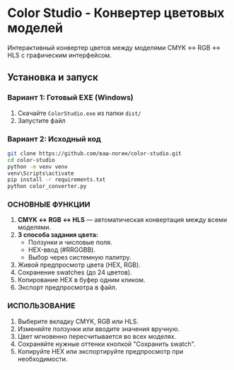 # Color Studio - Конвертер цветовых моделей

Интерактивный конвертер цветов между моделями CMYK ↔ RGB ↔ HLS с графическим интерфейсом.

## Установка и запуск

### Вариант 1: Готовый EXE (Windows)
1. Скачайте `ColorStudio.exe` из папки `dist/`
2. Запустите файл

### Вариант 2: Исходный код
```bash
git clone https://github.com/ваш-логин/color-studio.git
cd color-studio
python -m venv venv
venv\Scripts\activate
pip install -r requirements.txt
python color_converter.py
```
### ОСНОВНЫЕ ФУНКЦИИ

1. **CMYK ↔ RGB ↔ HLS** — автоматическая конвертация между всеми моделями.
2. **3 способа задания цвета:**
   - Ползунки и числовые поля.
   - HEX-ввод (#RRGGBB).
   - Выбор через системную палитру.
3. Живой предпросмотр цвета (HEX, RGB).
4. Сохранение swatches (до 24 цветов).
5. Копирование HEX в буфер одним кликом.
6. Экспорт предпросмотра в файл.

### ИСПОЛЬЗОВАНИЕ

1. Выберите вкладку CMYK, RGB или HLS.
2. Изменяйте ползунки или вводите значения вручную.
3. Цвет мгновенно пересчитывается во всех моделях.
4. Сохраняйте нужные оттенки кнопкой "Сохранить swatch".
5. Копируйте HEX или экспортируйте предпросмотр при необходимости.

